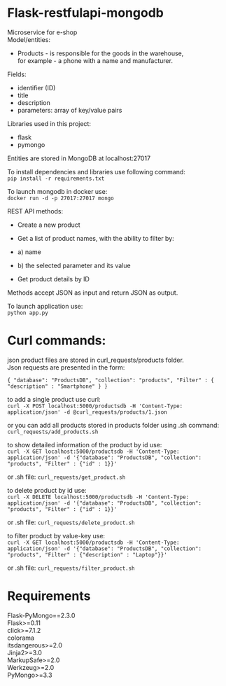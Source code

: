 # **Flask-restfulapi-mongodb**

Microservice for e-shop <br />
Model/entities: <br />
- Products - is responsible for the goods in the warehouse, <br />
for example - a phone with a name and manufacturer. <br />

Fields: <br />
- identifier (ID) <br />
- title <br />
- description <br />
- parameters: array of key/value pairs <br />

Libraries used in this project: <br />
- flask <br />
- pymongo <br />

Entities are stored in MongoDB at localhost:27017 <br />

To install dependencies and libraries use following command: <br />
`pip install -r requirements.txt` <br />

To launch mongodb in docker use: <br />
`docker run -d -p 27017:27017 mongo` <br />

REST API methods: <br />
- Create a new product <br />
- Get a list of product names, with the ability to filter by: <br />

- a) name <br />
- b) the selected parameter and its value <br />
- Get product details by ID <br />

Methods accept JSON as input and return JSON as output. <br />

To launch application use: <br /> 
`python app.py` <br />

# Curl commands: <br />

json product files are stored in curl_requests/products folder. <br />
Json requests are presented in the form: <br />

`{
    "database": "ProductsDB",
    "collection": "products",
    "Filter" : {
        "description" : "Smartphone"
    }
}`

to add a single product use curl: <br />
`curl -X POST localhost:5000/productsdb -H 'Content-Type: application/json' -d @curl_requests/products/1.json`

or you can add all products stored in products folder using .sh command: <br />
`curl_requests/add_products.sh` <br />

to show detailed information of the product by id use: <br />
`curl -X GET localhost:5000/productsdb -H 'Content-Type: application/json' -d '{"database": "ProductsDB", "collection": "products", "Filter" : {"id" : 1}}'`

or .sh file:
`curl_requests/get_product.sh` <br />

to delete product by id use: <br />
`curl -X DELETE localhost:5000/productsdb -H 'Content-Type: application/json' -d '{"database": "ProductsDB", "collection": "products", "Filter" : {"id" : 1}}'`

or .sh file:
`curl_requests/delete_product.sh` <br />

to filter product by value-key use: <br />
`curl -X GET localhost:5000/productsdb -H 'Content-Type: application/json' -d '{"database": "ProductsDB", "collection": "products", "Filter" : {"description" : "Laptop"}}'`

or .sh file:
`curl_requests/filter_product.sh` <br />

# **Requirements**

Flask-PyMongo==2.3.0 <br />
Flask>=0.11 <br />
click>=7.1.2 <br />
colorama <br />
itsdangerous>=2.0 <br />
Jinja2>=3.0 <br />
MarkupSafe>=2.0 <br />
Werkzeug>=2.0 <br />
PyMongo>=3.3 <br />


